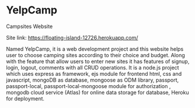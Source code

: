 # YelpCamp

Campsites Website

Site link: https://floating-island-12726.herokuapp.com/

Named YelpCamp, it is a web development project and this website helps user 
to choose camping sites according to their choice and budget. Along with the 
feature that allow users to enter new sites it has features of signup, login, 
logout, comments with all CRUD operations. It is a node.js project which uses 
express as framework, ejs module for frontend html, css and javascript, 
mongoDB as database, mongoose as ODM library, passport, passport-local, 
passport-local-mongoose module for authorization , mongodb cloud service 
(Atlas) for online data storage for database, Heroku for deployment.

